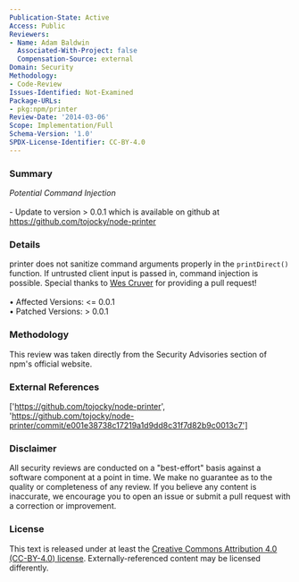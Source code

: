 ```yaml
---
Publication-State: Active
Access: Public
Reviewers:
- Name: Adam Baldwin
  Associated-With-Project: false
  Compensation-Source: external
Domain: Security
Methodology:
- Code-Review
Issues-Identified: Not-Examined
Package-URLs:
- pkg:npm/printer
Review-Date: '2014-03-06'
Scope: Implementation/Full
Schema-Version: '1.0'
SPDX-License-Identifier: CC-BY-4.0
---
```

### Summary
*Potential Command Injection*<br><br>- Update to version > 0.0.1 which is available on github at https://github.com/tojocky/node-printer
### Details
printer does not sanitize command arguments properly in the ```printDirect()``` function. If untrusted client input is passed in, command injection is possible.  Special thanks to [Wes Cruver](https://github.com/chieffancypants) for providing a pull request!
<br><br>• Affected Versions: <= 0.0.1
<br>• Patched Versions: > 0.0.1
### Methodology
This review was taken directly from the Security Advisories section of npm's official website.
### External References
['https://github.com/tojocky/node-printer', 'https://github.com/tojocky/node-printer/commit/e001e38738c17219a1d9dd8c31f7d82b9c0013c7']
### Disclaimer
All security reviews are conducted on a "best-effort" basis against a software component at a point in time. We make no guarantee as to the quality or completeness of any review. If you believe any content is inaccurate, we encourage you to open an issue or submit a pull request with a correction or improvement.
### License
This text is released under at least the [Creative Commons Attribution 4.0 (CC-BY-4.0) license](https://creativecommons.org/licenses/by/4.0/legalcode.txt). Externally-referenced content may be licensed differently.
